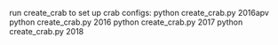 run create_crab to set up crab configs:
python create_crab.py 2016apv
python create_crab.py 2016
python create_crab.py 2017
python create_crab.py 2018
